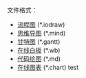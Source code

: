 <!--
 * @Author: rosen luosencn@163.com
 * @Date: 2024-06-21 23:05:53
 * @LastEditors: rosen luosencn@163.com
 * @LastEditTime: 2024-06-21 23:07:17
 * @FilePath: \iodraw-files\README.md
 * @Description: 文件头 ctrl+win+i 函数头 ctrl+win+t
 * 
-->
文件格式：
* [流程图](https://www.iodraw.com/diagram) (*.iodraw)
* [思维导图](https://www.iodraw.com/mind) (*.mind)
* [甘特图](https://www.iodraw.com/gantt) (*.gantt)
* [在线白板](https://www.iodraw.com/whiteboard) (*.wb)
* [代码绘图](https://www.iodraw.com/codechart) (*.md)
* [在线图表](https://www.iodraw.com/chart) (*.chart)
test